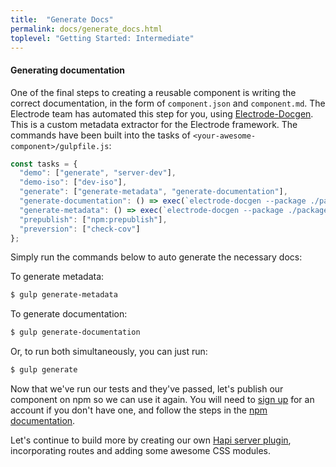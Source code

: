 ```yaml
---
title:  "Generate Docs"
permalink: docs/generate_docs.html
toplevel: "Getting Started: Intermediate"
---
```


#### Generating documentation

One of the final steps to creating a reusable component is writing the correct
documentation, in the form of `component.json` and `component.md`. The Electrode
team has automated this step for you, using [Electrode-Docgen]. This is a custom
metadata extractor for the Electrode framework. The commands have been built
into the tasks of `<your-awesome-component>/gulpfile.js`:

```javascript
const tasks = {
  "demo": ["generate", "server-dev"],
  "demo-iso": ["dev-iso"],
  "generate": ["generate-metadata", "generate-documentation"],
  "generate-documentation": () => exec(`electrode-docgen --package ./package.json --src ./src --markdown components.md`),
  "generate-metadata": () => exec(`electrode-docgen --package ./package.json --src ./src --metadata components.json`),
  "prepublish": ["npm:prepublish"],
  "preversion": ["check-cov"]
};
```

Simply run the commands below to auto generate the necessary docs:

To generate metadata:

```bash
$ gulp generate-metadata
```

To generate documentation:

```bash
$ gulp generate-documentation
```

Or, to run both simultaneously, you can just run:

```bash
$ gulp generate
```

Now that we've run our tests and they've passed, let's publish our component on
npm so we can use it again. You will need to [sign up] for an account if you
don't have one, and follow the steps in the [npm documentation].

Let's continue to build more by creating our own [Hapi server plugin],
incorporating routes and adding some awesome CSS modules.

[Electrode-Docgen]: https://github.com/electrode-io/electrode-docgen
[npm]: https://docs.npmjs.com/getting-started/publishing-npm-packages
[sign up]: https://www.npmjs.com/signup
[npm documentation]: https://docs.npmjs.com/getting-started/creating-node-modules
[Hapi server plugin]: build_server_plugin.html
